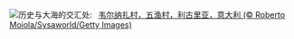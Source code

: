 ![](https://www.bing.com/th?id=OHR.VernazzaItaly_ZH-CN6245826569_UHD.jpg&w=1000)历史与大海的交汇处:&nbsp;&ensp;[韦尔纳扎村，五渔村，利古里亚，意大利 (© Roberto Moiola/Sysaworld/Getty Images)](https://www.bing.com/th?id=OHR.VernazzaItaly_ZH-CN6245826569_UHD.jpg)
<br><br/>
